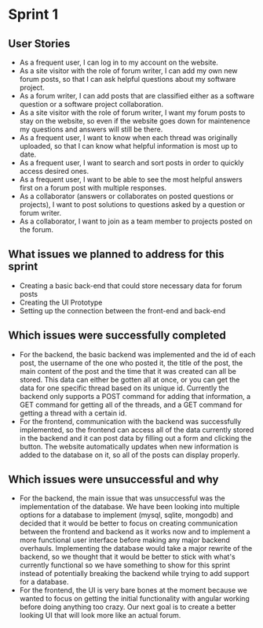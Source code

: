# Sprint 1
## User Stories
- As a frequent user, I can log in to my account on the website.
- As a site visitor with the role of forum writer, I can add my own new forum posts, so that I can ask helpful questions about my software project.
- As a forum writer, I can add posts that are classified either as a software question or a software project collaboration.
- As a site visitor with the role of forum writer, I want my forum posts to stay on the website, so even if the website goes down for maintenence my questions and answers will still be there.
- As a frequent user, I want to know when each thread was originally uploaded, so that I can know what helpful information is most up to date.
- As a frequent user, I want to search and sort posts in order to quickly access desired ones.
- As a frequent user, I want to be able to see the most helpful answers first on a forum post with multiple responses. 
- As a collaborator (answers or collaborates on posted questions or projects), I want to post solutions to questions asked by a question or forum writer.
- As a collaborator, I want to join as a team member to projects posted on the forum.
## What issues we planned to address for this sprint
- Creating a basic back-end that could store necessary data for forum posts
- Creating the UI Prototype
- Setting up the connection between the front-end and back-end
## Which issues were successfully completed
- For the backend, the basic backend was implemented and the id of each post, the username of the one who posted it, the title of the post, the main content of the post and the time that it was created can all be stored. This data can either be gotten all at once, or you can get the data for one specific thread based on its unique id. Currently the backend only supports a POST command for adding that information, a GET command for getting all of the threads, and a GET command for getting a thread with a certain id.
- For the frontend, communication with the backend was successfully implemented, so the frontend can access all of the data currently stored in the backend and it can post data by filling out a form and clicking the button. The website automatically updates when new information is added to the database on it, so all of the posts can display properly.
## Which issues were unsuccessful and why
- For the backend, the main issue that was unsuccessful was the implementation of the database. We have been looking into multiple options for a database to implement (mysql, sqlite, mongodb) and decided that it would be better to focus on creating communication between the frontend and backend as it works now and to implement a more functional user interface before making any major backend overhauls. Implementing the database would take a major rewrite of the backend, so we thought that it would be better to stick with what's currently functional so we have something to show for this sprint instead of potentially breaking the backend while trying to add support for a database.
- For the frontend, the UI is very bare bones at the moment because we wanted to focus on getting the initial functionality with angular working before doing anything too crazy. Our next goal is to create a better looking UI that will look more like an actual forum.
